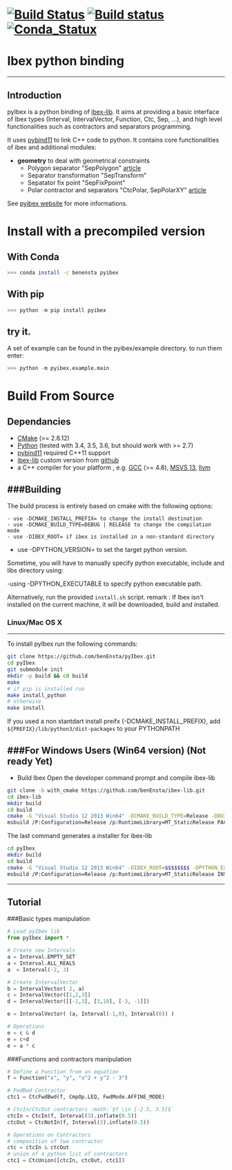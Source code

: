 [![Build Status](https://travis-ci.org/benEnsta/pyIbex.svg?branch=master)](https://travis-ci.org/benEnsta/pyIbex)
[![Build status](https://ci.appveyor.com/api/projects/status/ughoj13u2rve6mw0?svg=true)](https://ci.appveyor.com/project/benEnsta/pyibex)
[![Conda_Statux](https://anaconda.org/benensta/pyibex/badges/installer/conda.svg)](https://ci.appveyor.com/project/benEnsta/pyibex)
==========================
Ibex python binding
==========================

--------------------------
Introduction
--------------------------
pyIbex is a python binding of [ibex-lib](http://www.ibex-lib.org/). It aims at providing a basic interface
of Ibex types (Interval, IntervalVector, Function, Ctc, Sep, ...),  and high level functionalities such as
contractors and separators programming.

It uses [pybind11](https://github.com/wjakob/pybind11) to link C++ code to python.
It contains core functionalities of ibex and additional modules:
  + **geometry** to deal with geometrical constraints
    + Polygon separator "SepPolygon" [article](http://www.sciencedirect.com/science/article/pii/S0952197614000864)
    + Separator transformation "SepTransform"
    + Sepatator fix point "SepFixPpoint"
    + Polar contractor and separators "CtcPolar, SepPolarXY" [article](http://www.sciencedirect.com/science/article/pii/S0952197616301129)


See [pyibex website](http://www.ensta-bretagne.fr/desrochers/pyibex/) for more informations.


# Install with a precompiled version

## With Conda
```bash
>>> conda install -c benensta pyibex
```

## With pip
```python
>>> python -m pip install pyibex
```

## try it.
A set of example can be found in the pyibex/example directory. to run them enter:
```python
>>> python -m pyibex.example.main
```


# Build From Source



## Dependancies

+ [CMake](http://www.cmake.org "CMake project page") (>= 2.8.12)
+ [Python](http://www.python.org "Python home page") (tested with 3.4, 3.5, 3.6, but should work with >= 2.7)
+ [pybind11](https://github.com/wjakob/pybind11) required C++11 support
+ [ibex-lib](http://www.ibex-lib.org/) custom version from [github](https://github.com/benEnsta/ibex-lib/tree/with_cmake)
+ a C++ compiler for your platform , e.g. [GCC](http://gcc.gnu.org "GCC home") (>= 4.8), [MSVS 13](https://www.visualstudio.com "Visual Studio 2014"), [llvm](http://llvm.org "llvm")


###Building
--------------------------------------

The build process is entirely based on cmake with the following options:

	- use -DCMAKE_INSTALL_PREFIX= to change the install destination
	- use -DCMAKE_BUILD_TYPE=DEBUG | RELEASE to change the compilation mode
	- use -DIBEX_ROOT= if ibex is installed in a non-standard directory
  - use -DPYTHON_VERSION= to set the target python version.

Sometime, you will have to manually specify python executable, include and libs directory using:

  -using -DPYTHON_EXECUTABLE to specify python executable path.

Alternatively, run the provided `install.sh` script.
remark : If Ibex isn't installed on the current machine, it will be downloaded, build and installed.


### Linux/Mac OS X
--------------------------------------

To install pyIbex run the following commands:
```bash
git clone https://github.com/benEnsta/pyIbex.git
cd pyIbex
git submodule init
mkdir -p build && cd build
make
# if pip is installed run
make install_python
# otherwise
make install
```
If you used a non stantdart install preifx (-DCMAKE_INSTALL_PREFIX),
add `${PREFIX}/lib/python3/dist-packages` to your PYTHONPATH

###For Windows Users (Win64 version) (Not ready Yet)
--------------------------------------
+ Build Ibex
  Open the developer command prompt and compile ibex-lib
```bash
git clone -b with_cmake https://github.com/benEnsta/ibex-lib.git
cd ibex-lib
mkdir build
cd build
cmake -G "Visual Studio 12 2013 Win64" -DCMAKE_BUILD_TYPE=Release -DBUILD_TESTS=OFF ../
msbuild /P:Configuration=Release /p:RuntimeLibrary=MT_StaticRelease PACKAGE.vcxproj
```

The last command generates a installer for ibex-lib
```bash
cd pyIbex
mkdir build
cd build
cmake -G "Visual Studio 12 2013 Win64" -DIBEX_ROOT=$$$$$$$$ -DPYTHON_EXECUTABLE=$$$$$$$$ ../
msbuild /P:Configuration=Release /p:RuntimeLibrary=MT_StaticRelease INSTALL.vcxproj
```

--------------------------
Tutorial
--------------------------
###Basic types manipulation

```python
# Load pyIbex lib
from pyIbex import *

# Create new Intervals
a = Interval.EMPTY_SET
a = Interval.ALL_REALS
a  = Interval(-2, 3)

# Create IntervalVector
b = IntervalVector( 2, a)
c = IntervalVector([1,2,3])
d = IntervalVector([[-1,3], [3,10], [-3, -1]])

e = IntervalVector( (a, Interval(-1,0), Interval(0)) )

# Operations
e = c & d
e = c+d
e = a * c
```

###Functions and contractors manipulation
```python
# Define a Function from an equation
f = Function("x", "y", "x^2 + y^2 - 3")

# FwdBwd Contractor
ctc1 = CtcFwdBwd(f, CmpOp.LEQ, FwdMode.AFFINE_MODE)

# CtcIn/CtcOut contractors :math:`$f \in [-2.5, 3.5]$`
ctcIn = CtcIn(f, Interval(3).inflate(0.5))
ctcOut = CtcNotIn(f, Interval(3).inflate(0.5))

# Operations on Contractors
# composition of two contractor
ctc = ctcIn & ctcOut
# union of a python list of contractors
ctc1 = CtcUnion([ctcIn, ctcOut, ctc1])

```

